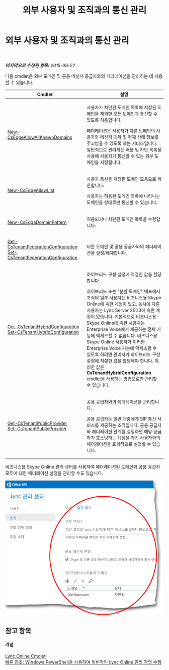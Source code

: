 ﻿---
title: 외부 사용자 및 조직과의 통신 관리
TOCTitle: 외부 사용자 및 조직과의 통신 관리
ms:assetid: 8a64f0fe-1e79-47d8-835e-548d7ac0757e
ms:mtpsurl: https://technet.microsoft.com/ko-kr/library/Dn362813(v=OCS.15)
ms:contentKeyID: 56270276
ms.date: 08/24/2015
mtps_version: v=OCS.15
ms.translationtype: HT
---

# 외부 사용자 및 조직과의 통신 관리

 

_**마지막으로 수정된 항목:** 2015-06-22_

다음 cmdlet은 외부 도메인 및 공용 메신저 공급자와의 페더레이션을 관리하는 데 사용할 수 있습니다.


<table>
<colgroup>
<col style="width: 50%" />
<col style="width: 50%" />
</colgroup>
<thead>
<tr class="header">
<th>Cmdlet</th>
<th>설명</th>
</tr>
</thead>
<tbody>
<tr class="odd">
<td><p><a href="new-csedgeallowallknowndomains.md">New-CsEdgeAllowAllKnownDomains</a></p></td>
<td><p>사용자가 차단된 도메인 목록에 지정된 도메인을 제외한 모든 도메인과 통신할 수 있도록 허용합니다.</p>
<p>페더레이션은 사용자가 다른 도메인의 사용자와 메신저 대화 및 현재 상태 정보를 주고받을 수 있도록 하는 서비스입니다. 일반적으로 관리자는 허용 및 차단 목록을 사용해 사용자가 통신할 수 있는 외부 도메인을 지정합니다.</p></td>
</tr>
<tr class="even">
<td><p><a href="new-csedgeallowlist.md">New-CsEdgeAllowList</a></p></td>
<td><p>사용자 통신을 지정된 도메인 모음으로 제한합니다.</p>
<p>사용자는 허용된 도메인 목록에 나타나는 도메인을 상대로만 통신할 수 있습니다.</p></td>
</tr>
<tr class="odd">
<td><p><a href="new-csedgedomainpattern.md">New-CsEdgeDomainPattern</a></p></td>
<td><p>허용되거나 차단된 도메인 목록을 수정합니다.</p></td>
</tr>
<tr class="even">
<td><p><a href="get-cstenantfederationconfiguration.md">Get-CsTenantFederationConfiguration</a><br />
<a href="set-cstenantfederationconfiguration.md">Set-CsTenantFederationConfiguration</a></p></td>
<td><p>다른 도메인 및 공용 공급자와의 페더레이션을 설정/해제합니다.</p></td>
</tr>
<tr class="odd">
<td><p><a href="get-cstenanthybridconfiguration.md">Get-CsTenantHybridConfiguration</a><br />
<a href="set-cstenanthybridconfiguration.md">Set-CsTenantHybridConfiguration</a></p></td>
<td><p>하이브리드 구성 설정에 적절한 값을 할당합니다.</p>
<p>하이브리드 또는 &quot;분할 도메인&quot; 배포에서 조직의 일부 사용자는 비즈니스용 Skype Online에 속한 계정이 있고, 동시에 다른 사용자는 Lync Server 2013에 속한 계정이 있습니다. 기본적으로 비즈니스용 Skype Online에 속한 사용자는 Enterprise Voice에서 제공하는 전체 기능에 액세스할 수 없습니다. 비즈니스용 Skype Online 사용자가 이러한 Enterprise Voice 기능에 액세스할 수 있도록 하려면 관리자가 하이브리드 구성 설정에 적절한 값을 할당해야 합니다. 이러한 값은 <strong>CsTenantHybridConfiguration</strong> cmdlet을 사용하는 방법으로만 관리할 수 있습니다.</p></td>
</tr>
<tr class="even">
<td><p><a href="get-cstenantpublicprovider.md">Get-CsTenantPublicProvider</a><br />
<a href="set-cstenantpublicprovider.md">Set-CsTenantPublicProvider</a></p></td>
<td><p>공용 공급자와의 페더레이션을 관리합니다.</p>
<p>공용 공급자는 일반 대중에게 SIP 통신 서비스를 제공하는 조직입니다. 공용 공급자와 페더레이션 관계를 설정하면 해당 공급자가 호스팅하는 계정을 가진 사용자와의 페더레이션을 효과적으로 설정할 수 있습니다.</p></td>
</tr>
</tbody>
</table>


비즈니스용 Skype Online 관리 센터를 사용하여 페더레이션된 도메인과 공용 공급자 모두에 대한 페더레이션 설정을 관리할 수도 있습니다.

![Lync Online 관리 센터 조직 설정](images/Dn362813.f860d03f-5906-49b0-bcc7-7634afe7005e(OCS.15).png "Lync Online 관리 센터 조직 설정")

## 참고 항목

#### 개념

[Lync Online Cmdlet](the-skype-for-business-online-cmdlets.md)  
[빠른 참조: Windows PowerShell을 사용하여 일반적인 Lync Online 관리 작업 수행](quick-reference-using-windows-powershell-to-do-common-skype-for-business-online-management-tasks.md)

